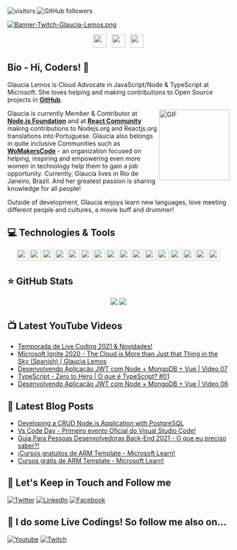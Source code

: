  ![visitors](https://visitor-badge.glitch.me/badge?page_id=glaucia86.visitor-badge)
![GitHub followers](https://img.shields.io/github/followers/glaucia86?style=social)

[![Banner-Twitch-Glaucia-Lemos.png](https://i.postimg.cc/L8ZjLxZm/Banner-Twitch-Glaucia-Lemos.png)](https://postimg.cc/ZW49hFcQ)

<p align='center'>
<a href="https://dev.to/glaucia86"><img height="30" src="https://github.com/stephenajulu/WaylonWalker/blob/main/icon/dev.png?raw=true"></a>&nbsp;&nbsp;
<a href="https://twitter.com/glaucia_lemos86"><img height="30" src="https://github.com/stephenajulu/WaylonWalker/blob/main/icon/twitter.png?raw=true"></a>&nbsp;&nbsp;
<a href="https://www.linkedin.com/in/glaucialemos/"><img height="30" src="https://github.com/stephenajulu/WaylonWalker/blob/main/icon/linkedin.png?raw=true"></a>

</p>

## Bio - Hi, Coders! 👋

Glaucia Lemos is Cloud Advocate in JavaScript/Node & TypeScript at Microsoft. She loves helping and making contributions to Open Source projects in **[GitHub](https://github.com/glaucia86)**. 

<img align="right" alt="GIF" height="160px" src="https://media.giphy.com/media/du3J3cXyzhj75IOgvA/giphy.gif" />

Glaucia is currently Member & Contributor at **[Node.js Foundation](https://www.linkedin.com/company/node.js-foundation/)** and at **[React Community](https://github.com/reactjs)** making contributions to Nodejs.org and Reactjs.org translations into Portuguese. Glaucia also belongs in quite inclusive Communities such as **[WoMakersCode](https://womakerscode.org/)** - an organization focused on helping, inspiring and empowering even more women in technology help them to gain a job opportunity. Currently, Glaucia lives in Rio de Janeiro, Brazil. And her greatest passion is sharing knowledge for all people!

Outside of development, Glaucia enjoys learn new languages, love meeting different people and cultures, a movie buff and drummer!

## 💻 Technologies & Tools

<p align="center">

<img src="https://img.shields.io/badge/javascript-%23F7DF1E.svg?&style=for-the-badge&logo=javascript&logoColor=black" height="25"/>
<img src="https://img.shields.io/badge/typescript%20-%23007ACC.svg?&style=for-the-badge&logo=typescript&logoColor=white" height="25"/>
<img src="https://img.shields.io/badge/node.js%20-%2343853D.svg?&style=for-the-badge&logo=node.js&logoColor=white" height="25"/>
<img src="https://img.shields.io/badge/express.js%20-%23404d59.svg?&style=for-the-badge" height="25"/>
<img src="https://img.shields.io/badge/vuejs%20-%2335495e.svg?&style=for-the-badge&logo=vue.js&logoColor=%234FC08D" height="25"/>
<img src="https://img.shields.io/badge/react%20-%2320232a.svg?&style=for-the-badge&logo=react&logoColor=%2361DAFB" height="25"/>
<img src="https://img.shields.io/badge/svelte%20-%2320232a.svg?&color=4A4A55&style=for-the-badge&logo=svelte&logoColor=%FF3E00" height="25"/>
<img src="https://img.shields.io/badge/angular%20-%23DD0031.svg?&style=for-the-badge&logo=angular&logoColor=white" height="25"/>
<img src="https://img.shields.io/badge/bootstrap%20-%23563D7C.svg?&style=for-the-badge&logo=bootstrap&logoColor=white" height="25"/>
<img src="https://img.shields.io/badge/postgres-%23316192.svg?&style=for-the-badge&logo=postgresql&logoColor=white" height="25"/>
<img src="https://img.shields.io/badge/-npm-CB3837?style=flat-square&logo=npm" height="25"/>
<img src="https://img.shields.io/badge/-GitHub-181717?style=flat-square&logo=github" height="25"/>
<img src="https://img.shields.io/badge/MongoDB-%234ea94b.svg?&style=for-the-badge&logo=mongodb&logoColor=white" height="25"/>
<img src="https://img.shields.io/badge/dotnet-net%23239120.svg?color=5C2D91&style=for-the-badge&logo=.net&logoColor=white" height="25"/>
<img src="https://img.shields.io/badge/Microsoft%20Azure-0089D6?logo=microsoft-azure&logoColor=white&style=for-the-badge" height="25"/>
<img src="https://img.shields.io/badge/c%23%20-%23239120.svg?&style=for-the-badge&logo=c-sharp&logoColor=white" height="25"/>

</p>

## ⭐ GitHub Stats

<p align = "center">
  <img src = "https://github-readme-stats.vercel.app/api?username=glaucia86&show_icons=true&theme=tokyonight&line_height=27">
  <img src = "https://github-readme-stats.vercel.app/api/top-langs/?username=glaucia86&hide=css,java,html&theme=tokyonight">
</p>

## 📺 Latest YouTube Videos
<!-- YOUTUBE:START -->
- [Temporada de Live Coding 2021 & Novidades!](https://www.youtube.com/watch?v=W9oA7YatcXc)
- [Microsoft Ignite 2020 - The Cloud is More than Just that Thing in the Sky (Spanish) | Glaucia Lemos](https://www.youtube.com/watch?v=PekFldxUkVw)
- [Desenvolvendo Aplicação JWT com Node + MongoDB + Vue | Video 07](https://www.youtube.com/watch?v=OckHsZPIRrQ)
- [TypeScript - Zero to Hero | O que é TypeScript? #01](https://www.youtube.com/watch?v=u7K1sdnCv5Y)
- [Desenvolvendo Aplicação JWT com Node + MongoDB + Vue | Video 06](https://www.youtube.com/watch?v=_-3DWpuXXvU)
<!-- YOUTUBE:END -->

## 📕 Latest Blog Posts

<!-- BLOG-POST-LIST:START -->
- [Developing a CRUD Node.js Application with PostgreSQL](https://dev.to/glaucia86/developing-a-crud-node-js-application-with-postgresql-4c9o)
- [Vs Code Day - Primeiro evento Oficial do Visual Studio Code!](https://dev.to/glaucia86/vs-code-day-primeiro-evento-oficial-do-visual-studio-code-8mg)
- [Guia Para Pessoas Desenvolvedoras Back-End 2021 - O que eu preciso saber?!](https://dev.to/glaucia86/guia-para-pessoas-desenvolvedoras-back-end-2021-o-que-eu-preciso-saber-10c6)
- [¡Cursos gratuitos de ARM Template - Microsoft Learn!](https://dev.to/glaucia86/cursos-gratuitos-de-arm-template-microsoft-learn-37mp)
- [Cursos grátis de ARM Template - Microsoft Learn!](https://dev.to/glaucia86/cursos-gratis-de-arm-template-microsoft-learn-6ib)
<!-- BLOG-POST-LIST:END -->

## 🎯 Let's Keep in Touch and Follow me 

[![Twitter](https://img.shields.io/badge/twitter-%231DA1F2.svg?&style=for-the-badge&logo=twitter&logoColor=white)](https://twitter.com/glaucia_lemos86)
[![LinkedIn](https://img.shields.io/badge/linkedin-%230077B5.svg?&style=for-the-badge&logo=linkedin&logoColor=white)](https://www.linkedin.com/in/glaucialemos/)
[![Facebook](https://img.shields.io/badge/facebook-%231877F2.svg?&style=for-the-badge&logo=facebook&logoColor=white)](https://www.facebook.com/glaucia.lemos.1029)


## 🔴 I do some Live Codings! So follow me also on...

[![Youtube](https://img.shields.io/badge/youtube-%23FF0000.svg?&style=for-the-badge&logo=youtube&logoColor=white)](https://www.youtube.com/user/l32759)
[![Twitch](https://img.shields.io/badge/twitch-%239146FF.svg?&style=for-the-badge&logo=twitch&logoColor=white)](https://www.twitch.tv/glaucia_lemos86)
